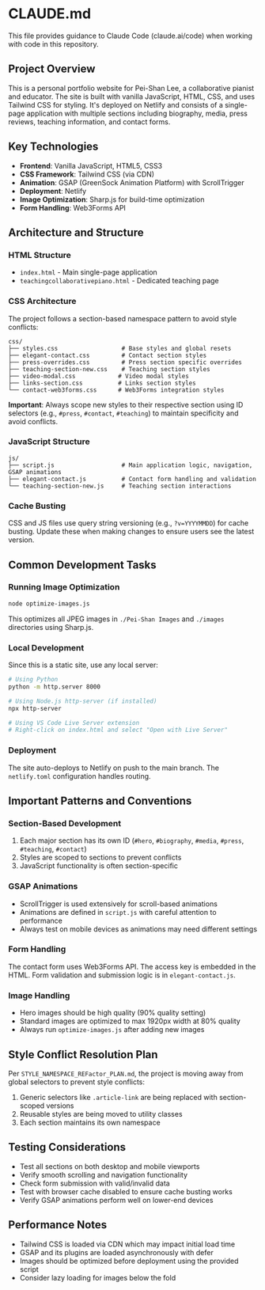 # CLAUDE.md

This file provides guidance to Claude Code (claude.ai/code) when working with code in this repository.

## Project Overview

This is a personal portfolio website for Pei-Shan Lee, a collaborative pianist and educator. The site is built with vanilla JavaScript, HTML, CSS, and uses Tailwind CSS for styling. It's deployed on Netlify and consists of a single-page application with multiple sections including biography, media, press reviews, teaching information, and contact forms.

## Key Technologies

- **Frontend**: Vanilla JavaScript, HTML5, CSS3
- **CSS Framework**: Tailwind CSS (via CDN)
- **Animation**: GSAP (GreenSock Animation Platform) with ScrollTrigger
- **Deployment**: Netlify
- **Image Optimization**: Sharp.js for build-time optimization
- **Form Handling**: Web3Forms API

## Architecture and Structure

### HTML Structure
- `index.html` - Main single-page application
- `teachingcollaborativepiano.html` - Dedicated teaching page

### CSS Architecture
The project follows a section-based namespace pattern to avoid style conflicts:

```
css/
├── styles.css                  # Base styles and global resets
├── elegant-contact.css         # Contact section styles
├── press-overrides.css         # Press section specific overrides
├── teaching-section-new.css    # Teaching section styles
├── video-modal.css            # Video modal styles
├── links-section.css          # Links section styles
└── contact-web3forms.css      # Web3Forms integration styles
```

**Important**: Always scope new styles to their respective section using ID selectors (e.g., `#press`, `#contact`, `#teaching`) to maintain specificity and avoid conflicts.

### JavaScript Structure
```
js/
├── script.js                   # Main application logic, navigation, GSAP animations
├── elegant-contact.js          # Contact form handling and validation
└── teaching-section-new.js     # Teaching section interactions
```

### Cache Busting
CSS and JS files use query string versioning (e.g., `?v=YYYYMMDD`) for cache busting. Update these when making changes to ensure users see the latest version.

## Common Development Tasks

### Running Image Optimization
```bash
node optimize-images.js
```
This optimizes all JPEG images in `./Pei-Shan Images` and `./images` directories using Sharp.js.

### Local Development
Since this is a static site, use any local server:
```bash
# Using Python
python -m http.server 8000

# Using Node.js http-server (if installed)
npx http-server

# Using VS Code Live Server extension
# Right-click on index.html and select "Open with Live Server"
```

### Deployment
The site auto-deploys to Netlify on push to the main branch. The `netlify.toml` configuration handles routing.

## Important Patterns and Conventions

### Section-Based Development
1. Each major section has its own ID (`#hero`, `#biography`, `#media`, `#press`, `#teaching`, `#contact`)
2. Styles are scoped to sections to prevent conflicts
3. JavaScript functionality is often section-specific

### GSAP Animations
- ScrollTrigger is used extensively for scroll-based animations
- Animations are defined in `script.js` with careful attention to performance
- Always test on mobile devices as animations may need different settings

### Form Handling
The contact form uses Web3Forms API. The access key is embedded in the HTML. Form validation and submission logic is in `elegant-contact.js`.

### Image Handling
- Hero images should be high quality (90% quality setting)
- Standard images are optimized to max 1920px width at 80% quality
- Always run `optimize-images.js` after adding new images

## Style Conflict Resolution Plan
Per `STYLE_NAMESPACE_REFactor_PLAN.md`, the project is moving away from global selectors to prevent style conflicts:
1. Generic selectors like `.article-link` are being replaced with section-scoped versions
2. Reusable styles are being moved to utility classes
3. Each section maintains its own namespace

## Testing Considerations
- Test all sections on both desktop and mobile viewports
- Verify smooth scrolling and navigation functionality
- Check form submission with valid/invalid data
- Test with browser cache disabled to ensure cache busting works
- Verify GSAP animations perform well on lower-end devices

## Performance Notes
- Tailwind CSS is loaded via CDN which may impact initial load time
- GSAP and its plugins are loaded asynchronously with defer
- Images should be optimized before deployment using the provided script
- Consider lazy loading for images below the fold